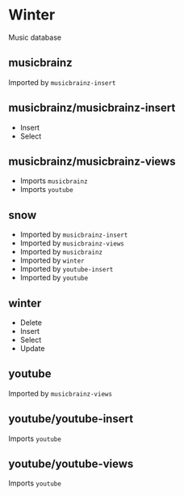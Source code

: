 # Winter

Music database

## musicbrainz

Imported by `musicbrainz-insert`

## musicbrainz/musicbrainz-insert

- Insert
- Select

## musicbrainz/musicbrainz-views

- Imports `musicbrainz`
- Imports `youtube`

## snow

- Imported by `musicbrainz-insert`
- Imported by `musicbrainz-views`
- Imported by `musicbrainz`
- Imported by `winter`
- Imported by `youtube-insert`
- Imported by `youtube`

## winter

- Delete
- Insert
- Select
- Update

## youtube

Imported by `musicbrainz-views`

## youtube/youtube-insert

Imports `youtube`

## youtube/youtube-views

Imports `youtube`
